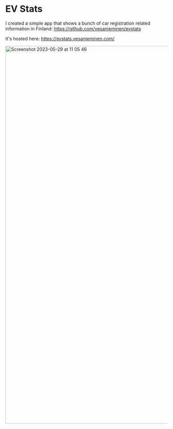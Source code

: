 # EV Stats

I created a simple app that shows a bunch of car registration related information in Finland: https://github.com/vesanieminen/evstats

It's hosted here: https://evstats.vesanieminen.com/

<img width="1175" alt="Screenshot 2023-05-29 at 11 05 46" src="https://github.com/vaadin/hackathon-24-1/assets/108755/a570a8ba-c907-49f2-855f-0c44ef709883">
